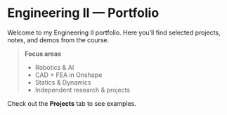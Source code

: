 # Engineering II — Portfolio

Welcome to my Engineering II portfolio. Here you’ll find selected projects, notes, and demos from the course.

> **Focus areas**  
> - Robotics & AI  
> - CAD + FEA in Onshape  
> - Statics & Dynamics  
> - Independent research & projects

Check out the **Projects** tab to see examples.